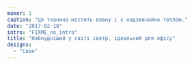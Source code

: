 ```yaml
---
maker: 1
caption: "Ця тканина містить вовну і є надзвичайно теплою."
date: "2017-02-18"
intro: "FIXME_no_intro"
title: "Найнудніший у світі светр, ідеальний для офісу"
designs:
  - "Свен"
---
```


